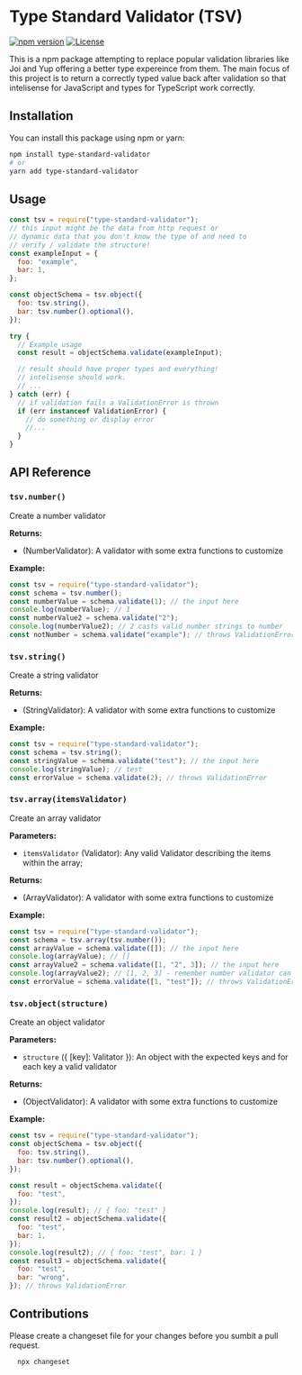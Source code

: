 # Type Standard Validator (TSV)

[![npm version](https://badge.fury.io/js/type-standard-validator.svg)](https://www.npmjs.com/package/type-standard-validator)
[![License](https://img.shields.io/badge/license-MIT-blue.svg)](https://opensource.org/licenses/MIT)

This is a npm package attempting to replace popular validation libraries like Joi and Yup offering a better type expereince from them. The main focus of this project is to return a correctly typed value back after validation so that intelisense for JavaScript and types for TypeScript work correctly.

## Installation

You can install this package using npm or yarn:

```bash
npm install type-standard-validator
# or
yarn add type-standard-validator
```

## Usage

```javascript
const tsv = require("type-standard-validator");
// this input might be the data from http request or
// dynamic data that you don't know the type of and need to
// verify / validate the structure!
const exampleInput = {
  foo: "example",
  bar: 1,
};

const objectSchema = tsv.object({
  foo: tsv.string(),
  bar: tsv.number().optional(),
});

try {
  // Example usage
  const result = objectSchema.validate(exampleInput);

  // result should have proper types and everything!
  // intelisense should work.
  // ...
} catch (err) {
  // if validation fails a ValidationError is thrown
  if (err instanceof ValidationError) {
    // do something or display error
    //...
  }
}
```

## API Reference

### `tsv.number()`

Create a number validator

**Returns:**

- (NumberValidator): A validator with some extra functions to customize

**Example:**

```javascript
const tsv = require("type-standard-validator");
const schema = tsv.number();
const numberValue = schema.validate(1); // the input here
console.log(numberValue); // 1
const numberValue2 = schema.validate("2");
console.log(numberValue2); // 2 casts valid number strings to number
const notNumber = schema.validate("example"); // throws ValidationError
```

### `tsv.string()`

Create a string validator

**Returns:**

- (StringValidator): A validator with some extra functions to customize

**Example:**

```javascript
const tsv = require("type-standard-validator");
const schema = tsv.string();
const stringValue = schema.validate("test"); // the input here
console.log(stringValue); // test
const errorValue = schema.validate(2); // throws ValidationError
```

### `tsv.array(itemsValidator)`

Create an array validator

**Parameters:**

- `itemsValidator` (Validator): Any valid Validator describing the items within the array;

**Returns:**

- (ArrayValidator): A validator with some extra functions to customize

**Example:**

```javascript
const tsv = require("type-standard-validator");
const schema = tsv.array(tsv.number());
const arrayValue = schema.validate([]); // the input here
console.log(arrayValue); // []
const arrayValue2 = schema.validate([1, "2", 3]); // the input here
console.log(arrayValue2); // [1, 2, 3] - remember number validator can cast valid number strings to numbers
const errorValue = schema.validate([1, "test"]); // throws ValidationError
```

### `tsv.object(structure)`

Create an object validator

**Parameters:**

- `structure` ({ [key]: Valitator }): An object with the expected keys and for each key a valid validator

**Returns:**

- (ObjectValidator): A validator with some extra functions to customize

**Example:**

```javascript
const tsv = require("type-standard-validator");
const objectSchema = tsv.object({
  foo: tsv.string(),
  bar: tsv.number().optional(),
});

const result = objectSchema.validate({
  foo: "test",
});
console.log(result); // { foo: "test" }
const result2 = objectSchema.validate({
  foo: "test",
  bar: 1,
});
console.log(result2); // { foo: "test", bar: 1 }
const result3 = objectSchema.validate({
  foo: "test",
  bar: "wrong",
}); // throws ValidationError
```

## Contributions

Please create a changeset file for your changes before you sumbit a pull request.

```
  npx changeset
```
